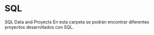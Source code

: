 # SQL
SQL Data and Proyects
En esta carpeta se podrán encontrar diferentes proyectos desarrollados con SQL.
